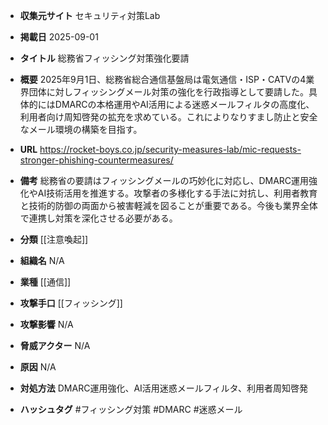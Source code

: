 - **収集元サイト**
セキュリティ対策Lab

- **掲載日**
2025-09-01

- **タイトル**
総務省フィッシング対策強化要請

- **概要**
2025年9月1日、総務省総合通信基盤局は電気通信・ISP・CATVの4業界団体に対しフィッシングメール対策の強化を行政指導として要請した。具体的にはDMARCの本格運用やAI活用による迷惑メールフィルタの高度化、利用者向け周知啓発の拡充を求めている。これによりなりすまし防止と安全なメール環境の構築を目指す。

- **URL**
https://rocket-boys.co.jp/security-measures-lab/mic-requests-stronger-phishing-countermeasures/

- **備考**
総務省の要請はフィッシングメールの巧妙化に対応し、DMARC運用強化やAI技術活用を推進する。攻撃者の多様化する手法に対抗し、利用者教育と技術的防御の両面から被害軽減を図ることが重要である。今後も業界全体で連携し対策を深化させる必要がある。

- **分類**
[[注意喚起]]

- **組織名**
N/A

- **業種**
[[通信]]

- **攻撃手口**
[[フィッシング]]

- **攻撃影響**
N/A

- **脅威アクター**
N/A

- **原因**
N/A

- **対処方法**
DMARC運用強化、AI活用迷惑メールフィルタ、利用者周知啓発

- **ハッシュタグ**
#フィッシング対策 #DMARC #迷惑メール
